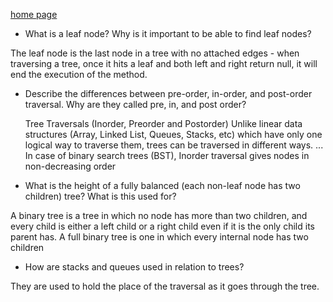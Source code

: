 [home page](https://henok-6411.github.io/reading-notes)

- What is a leaf node? Why is it important to be able to find leaf nodes?

The leaf node is the last node in a tree with no attached edges - when traversing a tree, once it hits a leaf and both left and right return null, it will end the execution of the method.

- Describe the differences between pre-order, in-order, and post-order traversal. Why are they called pre, in, and post order?

  Tree Traversals (Inorder, Preorder and Postorder) Unlike linear data structures (Array, Linked List, Queues, Stacks, etc) which have only one logical way to traverse them, trees can be traversed in different ways. ... In case of binary search trees (BST), Inorder traversal gives nodes in non-decreasing order

- What is the height of a fully balanced (each non-leaf node has two children) tree? What is this used for?

A binary tree is a tree in which no node has more than two children, and every child is either a left child or a right child even if it is the only child its parent has. A full binary tree is one in which every internal node has two children

- How are stacks and queues used in relation to trees?

They are used to hold the place of the traversal as it goes through the tree.

